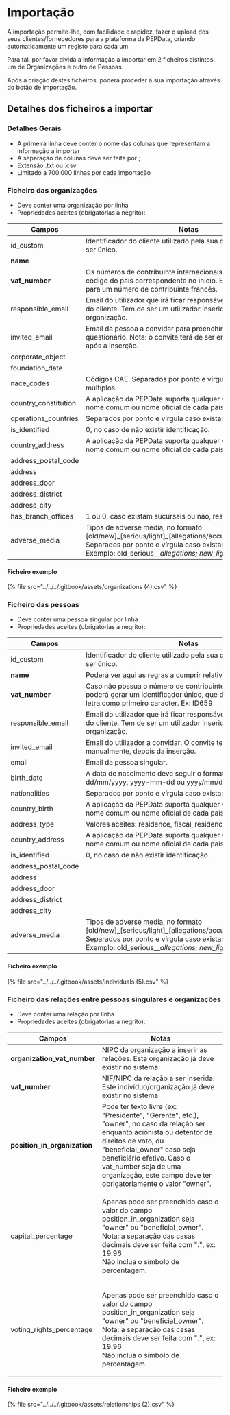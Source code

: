 # Importação

A importação permite-lhe, com facilidade e rapidez, fazer o upload dos seus clientes/fornecedores para a plataforma da PEPData, criando automaticamente um registo para cada um.

Para tal, por favor divida a informação a importar em 2 ficheiros distintos: um de Organizações e outro de Pessoas.

Após a criação destes ficheiros, poderá proceder à sua importação através do botão de importação.

## Detalhes dos ficheiros a importar

### Detalhes Gerais

* A primeira linha deve conter o nome das colunas que representam a informação a importar
* A separação de colunas deve ser feita por ;
* Extensão .txt ou .csv
* Limitado a 700.000 linhas por cada importação

### Ficheiro das organizações

* Deve conter uma organização por linha
* Propriedades aceites (obrigatórias a negrito):

| Campos                | Notas                                                                                                                                                                                                                                 |
| --------------------- | ------------------------------------------------------------------------------------------------------------------------------------------------------------------------------------------------------------------------------------- |
| id\_custom            | Identificador do cliente utilizado pela sua organização. Tem de ser único.                                                                                                                                                            |
| **name**              |                                                                                                                                                                                                                                       |
| **vat\_number**       | Os números de contribuinte internacionais devem conter o código do país correspondente no início. Ex: FR12345678901 para um número de contribuinte francês.                                                                           |
| responsible\_email    | Email do utilizador que irá ficar responsável pelo questionário do cliente. Tem de ser um utilizador inserido na sua organização.                                                                                                     |
| invited\_email        | Email da pessoa a convidar para preenchimento do questionário. Nota: o convite terá de ser enviado manualmente, após a inserção.                                                                                                      |
| corporate\_object     |                                                                                                                                                                                                                                       |
| foundation\_date      |                                                                                                                                                                                                                                       |
| nace\_codes           | Códigos CAE. Separados por ponto e vírgula caso existam múltiplos.                                                                                                                                                                    |
| country\_constitution | A aplicação da PEPData suporta qualquer valor [ISO 3166](https://en.wikipedia.org/wiki/ISO\_3166), nome comum ou nome oficial de cada país.                                                                                           |
| operations\_countries | Separados por ponto e vírgula caso existam múltiplos.                                                                                                                                                                                 |
| is\_identified        | 0, no caso de não existir identificação.                                                                                                                                                                                              |
| country\_address      | A aplicação da PEPData suporta qualquer valor [ISO 3166](https://en.wikipedia.org/wiki/ISO\_3166), nome comum ou nome oficial de cada país.                                                                                           |
| address\_postal\_code |                                                                                                                                                                                                                                       |
| address               |                                                                                                                                                                                                                                       |
| address\_door         |                                                                                                                                                                                                                                       |
| address\_district     |                                                                                                                                                                                                                                       |
| address\_city         |                                                                                                                                                                                                                                       |
| has\_branch\_offices  | 1 ou 0, caso existam sucursais ou não, respetivamente.                                                                                                                                                                                |
| adverse\_media        | Tipos de adverse media, no formato \[old/new]﻿\_\[serious/light]_\__\[allegations/﻿accusations/﻿convictions]. Separados por ponto e vírgula caso existam múltiplos. Exemplo: old\_serious\_\__allegations; new\_light_\_\_convictions |

#### Ficheiro exemplo

{% file src="../../../.gitbook/assets/organizations (4).csv" %}

### Ficheiro das pessoas

* Deve conter uma pessoa singular por linha
* Propriedades aceites (obrigatórias a negrito):

| Campos                | Notas                                                                                                                                                                                                                                 |
| --------------------- | ------------------------------------------------------------------------------------------------------------------------------------------------------------------------------------------------------------------------------------- |
| id\_custom            | Identificador do cliente utilizado pela sua organização. Tem de ser único.                                                                                                                                                            |
| **name**              | Poderá ver [aqui](importacao-de-clientes.md#regras-a-cumprir) as regras a cumprir relativamente aos nomes.                                                                                                                            |
| **vat\_number**       | Caso não possua o número de contribuinte da pessoa singular poderá gerar um identificador único, que deverá possuir uma letra como primeiro caracter. Ex: ID659                                                                       |
| responsible\_email    | Email do utilizador que irá ficar responsável pelo questionário do cliente. Tem de ser um utilizador inserido na sua organização.                                                                                                     |
| invited\_email        | Email do utilizador a convidar. O convite terá que ser enviado manualmente, depois da inserção.                                                                                                                                       |
| email                 | Email da pessoa singular.                                                                                                                                                                                                             |
| birth\_date           | A data de nascimento deve seguir o formato dd-mm-yyyy, dd/mm/yyyy, yyyy-mm-dd ou yyyy/mm/dd.                                                                                                                                          |
| nationalities         | Separados por ponto e vírgula caso existam múltiplos.                                                                                                                                                                                 |
| country\_birth        | A aplicação da PEPData suporta qualquer valor [ISO 3166](https://en.wikipedia.org/wiki/ISO\_3166), nome comum ou nome oficial de cada país.                                                                                           |
| address\_type         | Valores aceites: residence, fiscal\_residence e headquarters.                                                                                                                                                                         |
| country\_address      | A aplicação da PEPData suporta qualquer valor [ISO 3166](https://en.wikipedia.org/wiki/ISO\_3166), nome comum ou nome oficial de cada país.                                                                                           |
| is\_identified        | 0, no caso de não existir identificação.                                                                                                                                                                                              |
| address\_postal\_code |                                                                                                                                                                                                                                       |
| address               |                                                                                                                                                                                                                                       |
| address\_door         |                                                                                                                                                                                                                                       |
| address\_district     |                                                                                                                                                                                                                                       |
| address\_city         |                                                                                                                                                                                                                                       |
| adverse\_media        | Tipos de adverse media, no formato \[old/new]﻿\_\[serious/light]_\__\[allegations/﻿accusations/﻿convictions]. Separados por ponto e vírgula caso existam múltiplos. Exemplo: old\_serious\_\__allegations; new\_light_\_\_convictions |

#### Ficheiro exemplo

{% file src="../../../.gitbook/assets/individuals (5).csv" %}

### Ficheiro das relações entre pessoas singulares e organizações

* Deve conter uma relação por linha
* Propriedades aceites (obrigatórias a negrito):

| Campos                         | Notas                                                                                                                                                                                                                                                                                                  |
| ------------------------------ | ------------------------------------------------------------------------------------------------------------------------------------------------------------------------------------------------------------------------------------------------------------------------------------------------------ |
| **organization\_vat\_number**  | NIPC da organização a inserir as relações. Esta organização já deve existir no sistema.                                                                                                                                                                                                                |
| **vat\_number**                | NIF/NIPC da relação a ser inserida. Este indivíduo/organização já deve existir no sistema.                                                                                                                                                                                                             |
| **position\_in\_organization** | Pode ter texto livre (ex: "Presidente", "Gerente", etc.), "owner", no caso da relação ser enquanto acionista ou detentor de direitos de voto, ou "beneficial\_owner" caso seja beneficiário efetivo. Caso o vat\_number seja de uma organização, este campo deve ter obrigatoriamente o valor "owner". |
| capital\_percentage            | <p>Apenas pode ser preenchido caso o valor do campo position_in_organization seja "owner" ou "beneficial_owner". Nota: a separação das casas decimais deve ser feita com ".", ex: 19.96<br>Não inclua o símbolo de percentagem.</p>                                                                    |
| voting\_rights\_percentage     | <p>Apenas pode ser preenchido caso o valor do campo position_in_organization seja "owner" ou "beneficial_owner". Nota: a separação das casas decimais deve ser feita com ".", ex: 19.96<br>Não inclua o símbolo de percentagem.</p>                                                                    |

#### Ficheiro exemplo

{% file src="../../../.gitbook/assets/relationships (2).csv" %}
